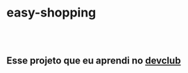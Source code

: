 <h1> easy-shopping</h1> 
<br>
<br>
<h2> Esse projeto que eu aprendi no <a href="https//rodolfomori.com.br/devclub">devclub</a></h2>
<img src="">
